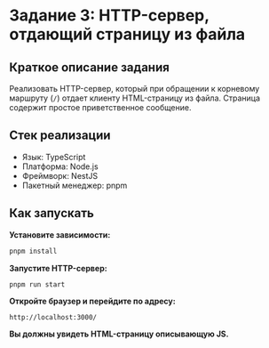 # Задание 3: HTTP-сервер, отдающий страницу из файла

## Краткое описание задания

Реализовать HTTP-сервер, который при обращении к корневому маршруту (`/`) отдает клиенту HTML-страницу из файла. Страница содержит простое приветственное сообщение.

## Стек реализации

- Язык: TypeScript
- Платформа: Node.js
- Фреймворк: NestJS
- Пакетный менеджер: pnpm

## Как запускать

**Установите зависимости:**

```bash
pnpm install
```

**Запустите HTTP-сервер:**

```bash
pnpm run start
```

**Откройте браузер и перейдите по адресу:**

```
http://localhost:3000/
```

**Вы должны увидеть HTML-страницу описывающую JS.**
